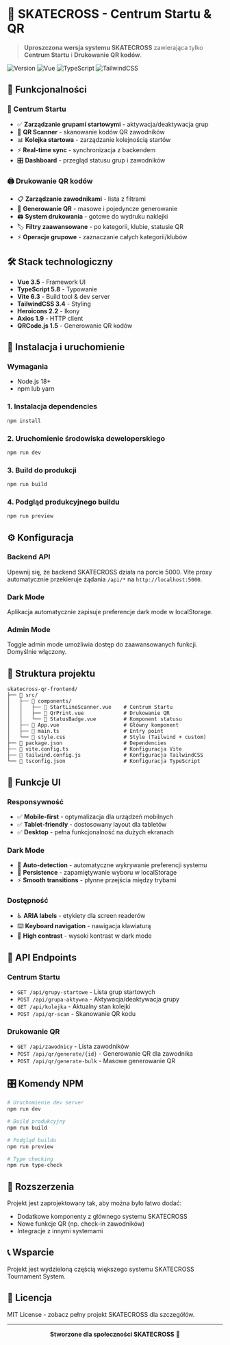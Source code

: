 # 🏁 SKATECROSS - Centrum Startu & QR

> **Uproszczona wersja systemu SKATECROSS** zawierająca tylko **Centrum Startu** i **Drukowanie QR kodów**.

![Version](https://img.shields.io/badge/version-1.0.0-blue.svg)
![Vue](https://img.shields.io/badge/vue-3.5-brightgreen.svg)
![TypeScript](https://img.shields.io/badge/typescript-5.8-blue.svg)
![TailwindCSS](https://img.shields.io/badge/tailwindcss-3.4-06B6D4.svg)

## 🎯 Funkcjonalności

### 🏁 Centrum Startu
- ✅ **Zarządzanie grupami startowymi** - aktywacja/deaktywacja grup
- 📱 **QR Scanner** - skanowanie kodów QR zawodników
- 📊 **Kolejka startowa** - zarządzanie kolejnością startów
- ⚡ **Real-time sync** - synchronizacja z backendem
- 🎛️ **Dashboard** - przegląd statusu grup i zawodników

### 🖨️ Drukowanie QR kodów
- 📋 **Zarządzanie zawodnikami** - lista z filtrami
- 🔲 **Generowanie QR** - masowe i pojedyncze generowanie
- 🖨️ **System drukowania** - gotowe do wydruku naklejki
- 🏷️ **Filtry zaawansowane** - po kategorii, klubie, statusie QR
- ⚡ **Operacje grupowe** - zaznaczanie całych kategorii/klubów

## 🛠️ Stack technologiczny

- **Vue 3.5** - Framework UI
- **TypeScript 5.8** - Typowanie
- **Vite 6.3** - Build tool & dev server
- **TailwindCSS 3.4** - Styling
- **Heroicons 2.2** - Ikony
- **Axios 1.9** - HTTP client
- **QRCode.js 1.5** - Generowanie QR kodów

## 🚀 Instalacja i uruchomienie

### Wymagania
- Node.js 18+
- npm lub yarn

### 1. Instalacja dependencies
```bash
npm install
```

### 2. Uruchomienie środowiska deweloperskiego
```bash
npm run dev
```

### 3. Build do produkcji
```bash
npm run build
```

### 4. Podgląd produkcyjnego buildu
```bash
npm run preview
```

## ⚙️ Konfiguracja

### Backend API
Upewnij się, że backend SKATECROSS działa na porcie 5000. Vite proxy automatycznie przekieruje żądania `/api/*` na `http://localhost:5000`.

### Dark Mode
Aplikacja automatycznie zapisuje preferencje dark mode w localStorage.

### Admin Mode
Toggle admin mode umożliwia dostęp do zaawansowanych funkcji. Domyślnie włączony.

## 📁 Struktura projektu

```
skatecross-qr-frontend/
├── 📂 src/
│   ├── 📂 components/
│   │   ├── 📄 StartLineScanner.vue    # Centrum Startu
│   │   ├── 📄 QrPrint.vue             # Drukowanie QR
│   │   └── 📄 StatusBadge.vue         # Komponent statusu
│   ├── 📄 App.vue                     # Główny komponent
│   ├── 📄 main.ts                     # Entry point
│   └── 📄 style.css                   # Style (Tailwind + custom)
├── 📄 package.json                    # Dependencies
├── 📄 vite.config.ts                  # Konfiguracja Vite
├── 📄 tailwind.config.js              # Konfiguracja TailwindCSS
└── 📄 tsconfig.json                   # Konfiguracja TypeScript
```

## 🎨 Funkcje UI

### Responsywność
- ✅ **Mobile-first** - optymalizacja dla urządzeń mobilnych
- ✅ **Tablet-friendly** - dostosowany layout dla tabletów
- ✅ **Desktop** - pełna funkcjonalność na dużych ekranach

### Dark Mode
- 🌙 **Auto-detection** - automatyczne wykrywanie preferencji systemu
- 💾 **Persistence** - zapamiętywanie wyboru w localStorage
- ⚡ **Smooth transitions** - płynne przejścia między trybami

### Dostępność
- ♿ **ARIA labels** - etykiety dla screen readerów
- ⌨️ **Keyboard navigation** - nawigacja klawiaturą
- 🎨 **High contrast** - wysoki kontrast w dark mode

## 🔗 API Endpoints

### Centrum Startu
- `GET /api/grupy-startowe` - Lista grup startowych
- `POST /api/grupa-aktywna` - Aktywacja/deaktywacja grupy
- `GET /api/kolejka` - Aktualny stan kolejki
- `POST /api/qr-scan` - Skanowanie QR kodu

### Drukowanie QR
- `GET /api/zawodnicy` - Lista zawodników
- `POST /api/qr/generate/{id}` - Generowanie QR dla zawodnika
- `POST /api/qr/generate-bulk` - Masowe generowanie QR

## 🎛️ Komendy NPM

```bash
# Uruchomienie dev server
npm run dev

# Build produkcyjny
npm run build

# Podgląd buildu
npm run preview

# Type checking
npm run type-check
```

## 🔧 Rozszerzenia

Projekt jest zaprojektowany tak, aby można było łatwo dodać:
- Dodatkowe komponenty z głównego systemu SKATECROSS
- Nowe funkcje QR (np. check-in zawodników)
- Integracje z innymi systemami

## 📞 Wsparcie

Projekt jest wydzieloną częścią większego systemu SKATECROSS Tournament System.

## 📄 Licencja

MIT License - zobacz pełny projekt SKATECROSS dla szczegółów.

---

<div align="center">

**Stworzone dla społeczności SKATECROSS** 🏁

</div> 